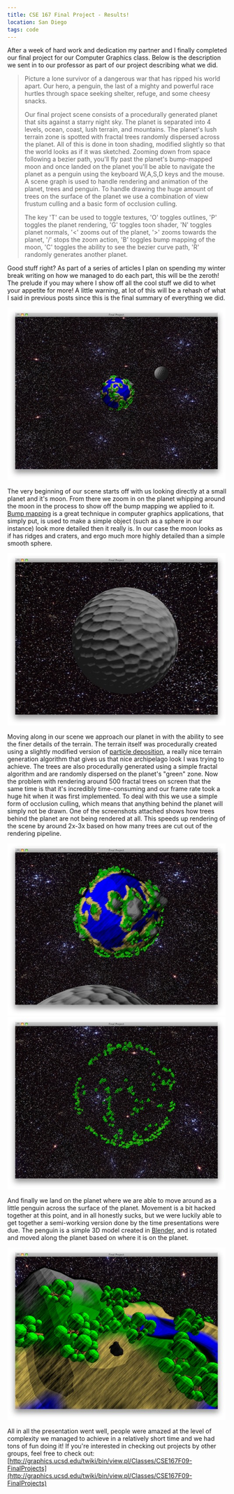 ```yaml
---
title: CSE 167 Final Project - Results!
location: San Diego
tags: code
---
```


After a week of hard work and dedication my partner and I finally completed our final project for our Computer Graphics class. Below is the description we sent in to our professor as part of our project describing what we did.

> Picture a lone survivor of a dangerous war that has ripped his world apart. Our hero, a penguin,
> the last of a mighty and powerful race hurtles through space seeking shelter, refuge, and some cheesy snacks.
>
> Our final project scene consists of a procedurally generated planet that sits against a starry night sky.
> The planet is separated into 4 levels, ocean, coast, lush terrain, and mountains.
> The planet's lush terrain zone is spotted with fractal trees randomly dispersed across the planet.
> All of this is done in toon shading, modified slightly so that the world looks as if it was sketched.
> Zooming down from space following a bezier path, you'll fly past the planet's bump-mapped moon and
> once landed on the planet you'll be able to navigate the planet as a penguin using the keyboard
> W,A,S,D keys and the mouse. A scene graph is used to handle rendering and animation of the planet,
> trees and penguin. To handle drawing the huge amount of trees on the surface of the planet
> we use a combination of view frustum culling and a basic form of occlusion culling.
>
> The key 'T' can be used to toggle textures, 'O' toggles outlines, 'P' toggles the planet rendering,
> 'G' toggles toon shader, 'N' toggles planet normals, '<' zooms out of the planet, '>'
> zooms towards the planet, '/' stops the zoom action, 'B' toggles bump mapping of the moon,
> 'C' toggles the ability to see the bezier curve path, 'R' randomly generates another planet.

Good stuff right? As part of a series of articles I plan on spending my winter break writing on how we managed to do each part, this will be the zeroth! The prelude if you may where I show off all the cool stuff we did to whet your appetite for more! A little warning, at lot of this will be a rehash of what I said in previous posts since this is the final summary of everything we did.

![](/static/img/CSE167/8612367-0-hurtling.png.scaled.500.jpg)

The very beginning of our scene starts off with us looking directly at a small planet and it's moon. From there we zoom in on the planet whipping around the moon in the process to show off the bump mapping we applied to it. [Bump mapping](http://en.wikipedia.org/wiki/Bump_mapping) is a great technique in computer graphics applications, that simply put, is used to make a simple object (such as a sphere in our instance) look more detailed then it really is. In our case the moon looks as if has ridges and craters, and ergo much more highly detailed than a simple smooth sphere.

![](/static/img/CSE167/8612367-0-Screen_shot_2009-12-11_at_2.53.png.scaled.500.jpg)

Moving along in our scene we approach our planet in with the ability to see the finer details of the terrain. The terrain itself was procedurally created using a slightly modified version of [particle deposition](http://www.lighthouse3d.com/opengl/terrain/index.php3?particle), a really nice terrain generation algorithm that gives us that nice archipelago look I was trying to achieve. The trees are also procedurally generated using a simple fractal algorithm and are randomly dispersed on the planet's "green" zone. Now the problem with rendering around 500 fractal trees on screen that the same time is that it's incredibly time-consuming and our frame rate took a huge hit when it was first implemented. To deal with this we use a simple form of occlusion culling, which means that anything behind the planet will simply not be drawn. One of the screenshots attached shows how trees behind the planet are not being rendered at all. This speeds up rendering of the scene by around 2x-3x based on how many trees are cut out of the rendering pipeline.

![](/static/img/CSE167/8612367-0-Screen_shot_2009-12-11_at_2.54.png.scaled.500.jpg)
![](/static/img/CSE167/8612367-0-0Screen_shot_2009-12-11_at_2.54.png.scaled.500.jpg)

And finally we land on the planet where we are able to move around as a little penguin across the surface of the planet. Movement is a bit hacked together at this point, and in all honestly sucks, but we were luckily able to get together a semi-working version done by the time presentations were due. The penguin is a simple 3D model created in [Blender](http://www.blender.org), and is rotated and moved along the planet based on where it is on the planet.

![](/static/img/CSE167/8612367-0-Screen_shot_2009-12-11_at_2.56.png.scaled.500.jpg)

All in all the presentation went well, people were amazed at the level of complexity we managed to achieve in a relatively short time and we had tons of fun doing it! If you're interested in checking out projects by other groups, feel free to check out: [http://graphics.ucsd.edu/twiki/bin/view.pl/Classes/CSE167F09-FinalProjects](http://graphics.ucsd.edu/twiki/bin/view.pl/Classes/CSE167F09-FinalProjects)
